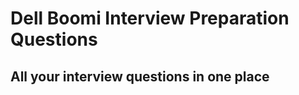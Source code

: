 <h1>Dell Boomi Interview Preparation Questions</h1>
<h2>All your interview questions in one place</h2>
